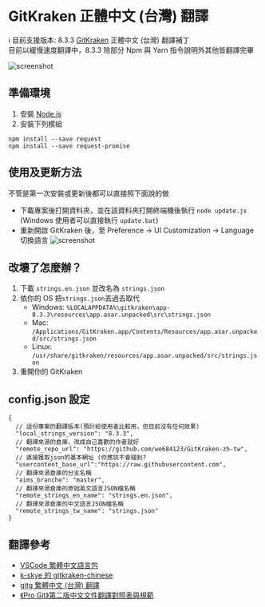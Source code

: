 # GitKraken 正體中文 (台灣) 翻譯

ℹ️ 目前支援版本: 8.3.3
[GitKraken](https://www.gitkraken.com/) 正體中文 (台灣) 翻譯補丁  
目前以緩慢速度翻譯中，8.3.3 除部分 Npm 與 Yarn 指令說明外其他皆翻譯完畢

![screenshot](./screenshot.png)

## 準備環境

1. 安裝 [Node.js](https://nodejs.org/en/)
2. 安裝下列模組

```
npm install --save request
npm install --save request-promise
```

## 使用及更新方法

不管是第一次安裝或更新後都可以直接照下面說的做

- 下載專案後打開資料夾，並在該資料夾打開終端機後執行 `node update.js`
  (Windows 使用者可以直接執行 `update.bat`)
- 重新開啟 GitKraken 後，至 Preference -> UI Customization -> Language 切換語言
  ![screenshot](./preferences.png)

## 改壞了怎麼辦？

1. 下載 `strings.en.json` 並改名為 `strings.json`
2. 依你的 OS 把`strings.json`丟過去取代
   - Windows: `%LOCALAPPDATA%\gitkraken\app-8.3.3\resources\app.asar.unpacked\src\strings.json`
   - Mac: `/Applications/GitKraken.app/Contents/Resources/app.asar.unpacked/src/strings.json`
   - Linux: `/usr/share/gitkraken/resources/app.asar.unpacked/src/strings.json`
3. 重開你的 GitKraken

## config.json 設定

```
{
  // 這份專案的翻譯版本(預計給使用者比較用，但目前沒有任何效果)
  "local_strings_version": "8.3.3",
  // 翻譯來源的倉庫，改成自己喜歡的作者就好
  "remote_repo_url": "https://github.com/we684123/GitKraken-zh-tw",
  // 直接獲取json的基本網址 (你應該不會碰到?
  "usercontent_base_url":"https://raw.githubusercontent.com",
  // 翻譯來源倉庫的分支名稱
  "aims_branche": "master",
  // 翻譯來源倉庫的原始英文語言JSON檔名稱
  "remote_strings_en_name": "strings.en.json",
  // 翻譯來源倉庫的中文語言JSON檔名稱
  "remote_strings_tw_name": "strings.json"
}
```

## 翻譯參考

- [VSCode 繁體中文語言包](https://github.com/microsoft/vscode-loc/tree/master/i18n/vscode-language-pack-zh-hant)
- [k-skye 的 gitkraken-chinese](https://github.com/k-skye/gitkraken-chinese)
- [gitg 繁體中文 (台灣) 翻譯](https://gitlab.gnome.org/GNOME/gitg/-/blob/master/po/zh_TW.po)
- [《Pro Git》第二版中文文件翻譯對照表與規範](https://gist.github.com/fntsrlike/cf1e96d60b6f34fab725599b06dfcb2a)
